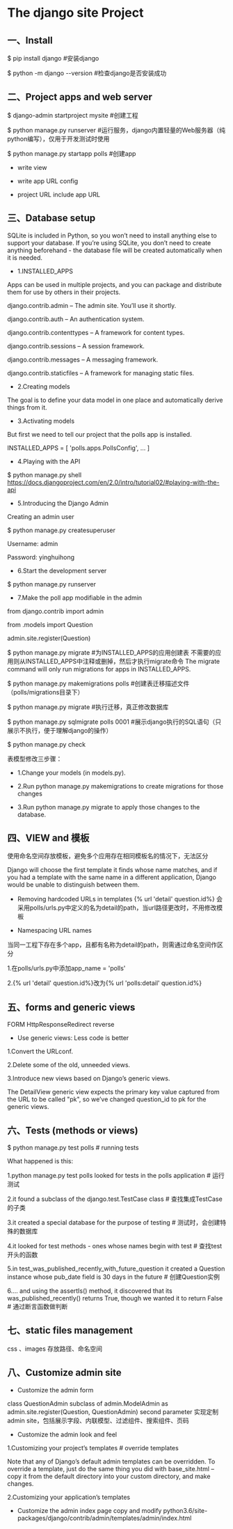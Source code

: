 The django site Project
================

## 一、Install

$ pip install django #安装django

$ python -m django --version #检查django是否安装成功

## 二、Project apps and web server

$ django-admin startproject mysite #创建工程

$ python manage.py runserver #运行服务，django内置轻量的Web服务器（纯python编写），仅用于开发测试时使用

$ python manage.py startapp polls #创建app

- write view

- write app URL config

- project URL include app URL

## 三、Database setup

SQLite is included in Python, so you won’t need to install anything else to support your database.
If you’re using SQLite, you don’t need to create anything beforehand - the database file will be created automatically when it is needed.

- 1.INSTALLED_APPS

Apps can be used in multiple projects, and you can package and distribute them for use by others in their projects.

django.contrib.admin – The admin site. You’ll use it shortly.

django.contrib.auth – An authentication system.

django.contrib.contenttypes – A framework for content types.

django.contrib.sessions – A session framework.

django.contrib.messages – A messaging framework.

django.contrib.staticfiles – A framework for managing static files.

- 2.Creating models

The goal is to define your data model in one place and automatically derive things from it.

- 3.Activating models

But first we need to tell our project that the polls app is installed.

INSTALLED_APPS = [
    'polls.apps.PollsConfig',
    ...
    ]

- 4.Playing with the API

$ python manage.py shell
https://docs.djangoproject.com/en/2.0/intro/tutorial02/#playing-with-the-api

- 5.Introducing the Django Admin

Creating an admin user

$ python manage.py createsuperuser

Username: admin

Password: yinghuihong

- 6.Start the development server

$ python manage.py runserver

- 7.Make the poll app modifiable in the admin

from django.contrib import admin

from .models import Question

admin.site.register(Question)

$ python manage.py migrate #为INSTALLED_APPS的应用创建表
不需要的应用则从INSTALLED_APPS中注释或删掉，然后才执行migrate命令
The migrate command will only run migrations for apps in INSTALLED_APPS.

$ python manage.py makemigrations polls #创建表迁移描述文件（polls/migrations目录下）

$ python manage.py migrate #执行迁移，真正修改数据库

$ python manage.py sqlmigrate polls 0001 #展示django执行的SQL语句（只展示不执行，便于理解django的操作）

$ python manage.py check

表模型修改三步骤：

- 1.Change your models (in models.py).

- 2.Run python manage.py makemigrations to create migrations for those changes

- 3.Run python manage.py migrate to apply those changes to the database.

## 四、VIEW and 模板

使用命名空间存放模板，避免多个应用存在相同模板名的情况下，无法区分

Django will choose the first template it finds whose name matches, and if you had a template with the same name in a
different application, Django would be unable to distinguish between them.

- Removing hardcoded URLs in templates
{% url 'detail' question.id%} 会采用polls/urls.py中定义的名为detail的path，当url路径更改时，不用修改模板

- Namespacing URL names

当同一工程下存在多个app，且都有名称为detail的path，则需通过命名空间作区分

1.在polls/urls.py中添加app_name = 'polls'

2.{% url 'detail' question.id%}改为{% url 'polls:detail' question.id%}

## 五、forms and generic views

FORM HttpResponseRedirect reverse

- Use generic views: Less code is better

1.Convert the URLconf.

2.Delete some of the old, unneeded views.

3.Introduce new views based on Django’s generic views.

The DetailView generic view expects the primary key value captured from the URL to be called "pk",
so we’ve changed question_id to pk for the generic views.

## 六、Tests (methods or views)

$ python manage.py test polls # running tests

What happened is this:

1.python manage.py test polls looked for tests in the polls application # 运行测试

2.it found a subclass of the django.test.TestCase class # 查找集成TestCase的子类

3.it created a special database for the purpose of testing # 测试时，会创建特殊的数据库

4.it looked for test methods - ones whose names begin with test # 查找test开头的函数

5.in test_was_published_recently_with_future_question it created a Question instance whose pub_date field is 30 days in the future # 创建Question实例

6.… and using the assertIs() method, it discovered that its was_published_recently() returns True, though we wanted it to return False # 通过断言函数做判断


## 七、static files management
css 、images 存放路径、命名空间

## 八、Customize admin site

- Customize the admin form

class QuestionAdmin subclass of admin.ModelAdmin as admin.site.register(Question, QuestionAdmin) second parameter
实现定制admin site，包括展示字段、内联模型、过滤组件、搜索组件、页码

- Customize the admin look and feel

1.Customizing your project’s templates # override templates

Note that any of Django’s default admin templates can be overridden. To override a template,
just do the same thing you did with base_site.html – copy it from the default directory into your custom directory, and make changes.

2.Customizing your application’s templates

- Customize the admin index page
copy and modify python3.6/site-packages/django/contrib/admin/templates/admin/index.html



